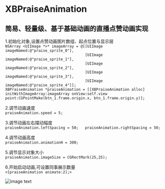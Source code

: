 # XBPraiseAnimation
## 简易、轻量级、基于基础动画的直播点赞动画实现  

1.初始化对象,设置点赞动画图片数组、起点位置与显示层  
`NSArray <UIImage *>* imageArray = @[[UIImage imageNamed:@"praise_sprite_0"],`  
`                                    [UIImage imageNamed:@"praise_sprite_1"],`  
`                                    [UIImage imageNamed:@"praise_sprite_2"],`  
`                                    [UIImage imageNamed:@"praise_sprite_3"],`  
`                                    [UIImage imageNamed:@"praise_sprite_4"]];`    
`XBPraiseAnimation *praiseAnimation = [[XBPraiseAnimation alloc] initWithImageArray:imageArray onView:self.view point:CGPointMake(btn_1.frame.origin.x, btn_1.frame.origin.y)];`  

2.调节动画速度  
`praiseAnimation.speed = 5;`   

3.调节动画左右摆动幅度  
`praiseAnimation.leftSpacing = 50;  
praiseAnimation.rightSpacing = 50;`  

4.调节动画高度  
`praiseAnimation.animationH = 300;`  

5.调节显示对象大小  
`praiseAnimation.imageSize = CGRectMark(25,25);`  

6.开始启动动画,可设置同事展示数量  
`<[praiseAnimation animate:2];>`  

![image text]()
